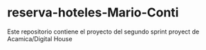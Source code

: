 # reserva-hoteles-Mario-Conti
Este repositorio contiene el proyecto del segundo sprint proyect de Acamica/Digital House
